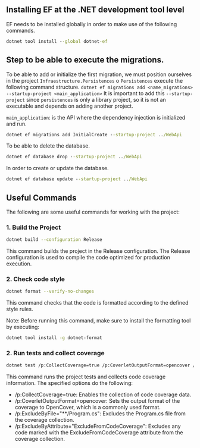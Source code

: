 ## Installing EF at the .NET development tool level
EF needs to be installed globally in order to make use of the following commands.
```cmd
dotnet tool install --global dotnet-ef
```

## Step to be able to execute the migrations.

To be able to add or initialize the first migration, we must position ourselves in the
project `Infraestructure.Persistences` o `Persistences` execute the following
command structure.
`dotnet ef migrations add <name_migrations> --startup-project <main_application>`
It is important to add this `--startup-project` since `persistences` is only a library project,
so it is not an executable and depends on adding another project.

`main_application`: is the API where the dependency injection is initialized and run.

```cmd
dotnet ef migrations add InitialCreate --startup-project ../WebApi
```

To be able to delete the database.
```cmd
dotnet ef database drop --startup-project ../WebApi
```

In order to create or update the database.
```cmd
dotnet ef database update --startup-project ../WebApi
```

## Useful Commands

The following are some useful commands for working with the project:

### 1. Build the Project
```bash
dotnet build --configuration Release
```
This command builds the project in the Release configuration. The Release configuration is used to compile the code optimized for production execution.

### 2. Check code style
```bash
dotnet format --verify-no-changes
```
This command checks that the code is formatted according to the defined style rules.

Note: Before running this command, make sure to install the formatting tool by executing:
```bash
dotnet tool install -g dotnet-format
```
### 2. Run tests and collect coverage
```bash
dotnet test /p:CollectCoverage=true /p:CoverletOutputFormat=opencover /p:ExcludeByFile="**/Program.cs" /p:ExcludeByAttribute="ExcludeFromCodeCoverage"
```
This command runs the project tests and collects code coverage information. The specified options do the following:

- /p:CollectCoverage=true: Enables the collection of code coverage data.
- /p:CoverletOutputFormat=opencover: Sets the output format of the coverage to OpenCover, which is a commonly used format.
- /p:ExcludeByFile="**/Program.cs": Excludes the Program.cs file from the coverage collection.
- /p:ExcludeByAttribute="ExcludeFromCodeCoverage": Excludes any code marked with the ExcludeFromCodeCoverage attribute from the coverage collection.